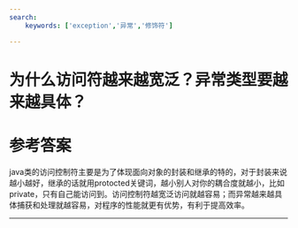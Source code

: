 ```yaml
---
search:
    keywords: ['exception','异常','修饰符']

---
```



# 为什么访问符越来越宽泛？异常类型要越来越具体？

# 参考答案

java类的访问控制符主要是为了体现面向对象的封装和继承的特的，对于封装来说越小越好，继承的话就用protocted关键词，越小别人对你的耦合度就越小，比如private，只有自己能访问到。访问控制符越宽泛访问就越容易；而异常越来越具体捕获和处理就越容易，对程序的性能就更有优势，有利于提高效率。

---



